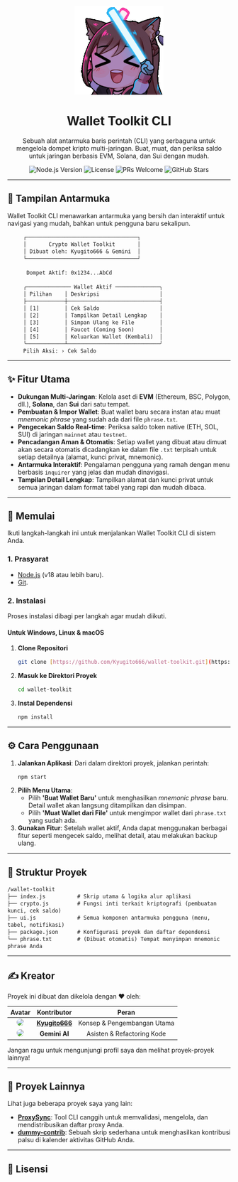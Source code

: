 <div align="center">
  <img src="https://raw.githubusercontent.com/Kyugito666/Kyugito666/main/assets/duong2.gif" alt="Logo" width="200">
  <h1 align="center">Wallet Toolkit CLI</h1>
  <p align="center">
    Sebuah alat antarmuka baris perintah (CLI) yang serbaguna untuk mengelola dompet kripto multi-jaringan. Buat, muat, dan periksa saldo untuk jaringan berbasis EVM, Solana, dan Sui dengan mudah.
  </p>
  
  <p align="center">
    <img src="https://img.shields.io/badge/Node.js-18.x+-green?style=for-the-badge&logo=nodedotjs" alt="Node.js Version">
    <img src="https://img.shields.io/badge/License-ISC-blue?style=for-the-badge" alt="License">
    <img src="https://img.shields.io/static/v1?label=PRs&message=welcome&color=brightgreen&style=for-the-badge" alt="PRs Welcome">
    <img src="https://img.shields.io/github/stars/Kyugito666/wallet-toolkit?style=for-the-badge&logo=github&label=Stars" alt="GitHub Stars">
  </p>
</div>

---

## 🌟 Tampilan Antarmuka

Wallet Toolkit CLI menawarkan antarmuka yang bersih dan interaktif untuk navigasi yang mudah, bahkan untuk pengguna baru sekalipun.

```text
     ┌───────────────────────────────────┐
     │       Crypto Wallet Toolkit       │
     │ Dibuat oleh: Kyugito666 & Gemini  │
     └───────────────────────────────────┘

      Dompet Aktif: 0x1234...AbCd

     ╭────────────── Wallet Aktif ──────────────╮
     │ Pilihan    │ Deskripsi                   │
     ├────────────┼─────────────────────────────┤
     │ [1]        │ Cek Saldo                   │
     │ [2]        │ Tampilkan Detail Lengkap    │
     │ [3]        │ Simpan Ulang ke File        │
     │ [4]        │ Faucet (Coming Soon)        │
     │ [5]        │ Keluarkan Wallet (Kembali)  │
     ╰────────────┴─────────────────────────────╯
     Pilih Aksi: › Cek Saldo
````

-----

## ✨ Fitur Utama

  - **Dukungan Multi-Jaringan**: Kelola aset di **EVM** (Ethereum, BSC, Polygon, dll.), **Solana**, dan **Sui** dari satu tempat.
  - **Pembuatan & Impor Wallet**: Buat wallet baru secara instan atau muat *mnemonic phrase* yang sudah ada dari file `phrase.txt`.
  - **Pengecekan Saldo Real-time**: Periksa saldo token native (ETH, SOL, SUI) di jaringan `mainnet` atau `testnet`.
  - **Pencadangan Aman & Otomatis**: Setiap wallet yang dibuat atau dimuat akan secara otomatis dicadangkan ke dalam file `.txt` terpisah untuk setiap detailnya (alamat, kunci privat, mnemonic).
  - **Antarmuka Interaktif**: Pengalaman pengguna yang ramah dengan menu berbasis `inquirer` yang jelas dan mudah dinavigasi.
  - **Tampilan Detail Lengkap**: Tampilkan alamat dan kunci privat untuk semua jaringan dalam format tabel yang rapi dan mudah dibaca.

-----

## 🚀 Memulai

Ikuti langkah-langkah ini untuk menjalankan Wallet Toolkit CLI di sistem Anda.

### 1\. Prasyarat

  - [Node.js](https://nodejs.org/en/download/) (v18 atau lebih baru).
  - [Git](https://git-scm.com/downloads).

### 2\. Instalasi

Proses instalasi dibagi per langkah agar mudah diikuti.

#### Untuk Windows, Linux & macOS

1.  **Clone Repositori**
    ```bash
    git clone [https://github.com/Kyugito666/wallet-toolkit.git](https://github.com/Kyugito666/wallet-toolkit.git)
    ```
2.  **Masuk ke Direktori Proyek**
    ```bash
    cd wallet-toolkit
    ```
3.  **Instal Dependensi**
    ```bash
    npm install
    ```

-----

## ⚙️ Cara Penggunaan

1.  **Jalankan Aplikasi**: Dari dalam direktori proyek, jalankan perintah:
    ```bash
    npm start
    ```
2.  **Pilih Menu Utama**:
      - Pilih **'Buat Wallet Baru'** untuk menghasilkan *mnemonic phrase* baru. Detail wallet akan langsung ditampilkan dan disimpan.
      - Pilih **'Muat Wallet dari File'** untuk mengimpor wallet dari `phrase.txt` yang sudah ada.
3.  **Gunakan Fitur**: Setelah wallet aktif, Anda dapat menggunakan berbagai fitur seperti mengecek saldo, melihat detail, atau melakukan backup ulang.

-----

## 📁 Struktur Proyek

```
/wallet-toolkit
├── index.js          # Skrip utama & logika alur aplikasi
├── crypto.js         # Fungsi inti terkait kriptografi (pembuatan kunci, cek saldo)
├── ui.js             # Semua komponen antarmuka pengguna (menu, tabel, notifikasi)
├── package.json      # Konfigurasi proyek dan daftar dependensi
└── phrase.txt        # (Dibuat otomatis) Tempat menyimpan mnemonic phrase Anda
```

-----

## ✍️ Kreator

Proyek ini dibuat dan dikelola dengan ❤️ oleh:

| Avatar | Kontributor | Peran |
| :---: |:---:|:---:|
| <img src="https://avatars.githubusercontent.com/Kyugito666" width="50" style="border-radius:50%"> | **[Kyugito666](https://github.com/Kyugito666)** | Konsep & Pengembangan Utama |
| <img src="https://raw.githubusercontent.com/Kyugito666/Kyugito666/main/assets/gemini.png" width="50" style="border-radius:50%"> | **Gemini AI** | Asisten & Refactoring Kode |

Jangan ragu untuk mengunjungi profil saya dan melihat proyek-proyek lainnya\!

[](https://github.com/Kyugito666)

-----

## 🚀 Proyek Lainnya

Lihat juga beberapa proyek saya yang lain:

  - **[ProxySync](https://github.com/Kyugito666/ProxySync)**: Tool CLI canggih untuk memvalidasi, mengelola, dan mendistribusikan daftar proxy Anda.
  - **[dummy-contrib](https://github.com/Kyugito666/dummy-contrib)**: Sebuah skrip sederhana untuk menghasilkan kontribusi palsu di kalender aktivitas GitHub Anda.

-----

## 📄 Lisensi
